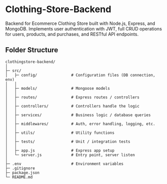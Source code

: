 # Clothing-Store-Backend
Backend for Ecommerce Clothing Store built with Node.js, Express, and MongoDB.  Implements user authentication with JWT, full CRUD operations for users, products, and purchases, and RESTful API endpoints.

## Folder Structure

```text
clothingstore-backend/
│
├─ src/
│   ├─ config/               # Configuration files (DB connection, env)
│   │
│   ├─ models/               # Mongoose models
│   │
│   ├─ routes/               # Express routes / controllers
│   │
│   ├─ controllers/          # Controllers handle the logic
│   │
│   ├─ services/             # Business logic / database queries
│   │
│   ├─ middlewares/          # Auth, error handling, logging, etc.
│   │
│   ├─ utils/                # Utility functions
│   │
│   ├─ tests/                # Unit / integration tests
│   │
│   ├─ app.js                # Express app setup
│   └─ server.js             # Entry point, server listen
│
├─ .env                      # Environment variables
├─ .gitignore
├─ package.json
└─ README.md

```